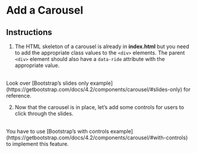# Add a Carousel

## Instructions

1. The HTML skeleton of a carousel is already in **index.html** but you need to add the appropriate class values to the `<div>` elements. The parent `<div>` element should also have a `data-ride` attribute with the appropriate value.
<br>
Look over [Bootstrap’s slides only example](https://getbootstrap.com/docs/4.2/components/carousel/#slides-only) for reference.

2. Now that the carousel is in place, let’s add some controls for users to click through the slides.
<br>
You have to use [Bootstrap’s with controls example](https://getbootstrap.com/docs/4.2/components/carousel/#with-controls) to implement this feature.